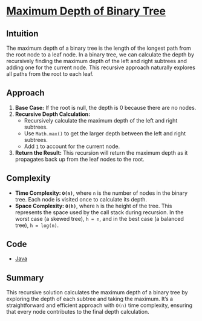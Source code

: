 # [Maximum Depth of Binary Tree](https://leetcode.com/problems/maximum-depth-of-binary-tree/description/)

## Intuition

The maximum depth of a binary tree is the length of the longest path from the root node to a leaf node. In a binary
tree, we can calculate the depth by recursively finding the maximum depth of the left and right subtrees and adding one
for the current node. This recursive approach naturally explores all paths from the root to each leaf.

## Approach

1. **Base Case:** If the root is null, the depth is 0 because there are no nodes.
2. **Recursive Depth Calculation:**
    - Recursively calculate the maximum depth of the left and right subtrees.
    - Use `Math.max()` to get the larger depth between the left and right subtrees.
    - Add `1` to account for the current node.
3. **Return the Result:** This recursion will return the maximum depth as it propagates back up from the leaf nodes to
   the root.

## Complexity

- **Time Complexity: `O(n)`**, where `n` is the number of nodes in the binary tree. Each node is visited once to
  calculate its depth.
- **Space Complexity: `O(h)`**, where `h` is the height of the tree. This represents the space used by the call stack
  during recursion. In the worst case (a skewed tree), `h = n`, and in the best case (a balanced tree), `h = log(n)`.

## Code

- [Java](../src/main/java/io/dksifoua/leetcode/maximumdepthofbinarytree/Solution.java)

## Summary

This recursive solution calculates the maximum depth of a binary tree by exploring the depth of each subtree and taking
the maximum. It’s a straightforward and efficient approach with `O(n)` time complexity, ensuring that every node
contributes to the final depth calculation.